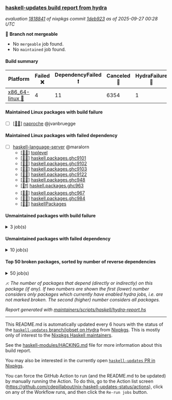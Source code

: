 ### [haskell-updates build report from hydra](https://hydra.nixos.org/jobset/nixpkgs/haskell-updates)
*evaluation [1818841](https://hydra.nixos.org/eval/1818841) of nixpkgs commit [1deb923](https://github.com/NixOS/nixpkgs/commits/1deb92346fcabee253bca127c316d2dabd1f8df1) as of 2025-09-27 00:28 UTC*

🔴 **Branch not mergeable**
  * No `mergeable` job found.
  * No `maintained` job found.

#### Build summary

 | Platform | Failed ❌ | DependencyFailed ❗ | Canceled 🚫 | HydraFailure 🚧 | Success ✅ | 
 | --- | --- | --- | --- | --- | --- | 
 | [x86_64-linux 🐧](https://hydra.nixos.org/eval/1818841?filter=.x86_64-linux) | 4 | 11 | 6354 | 1 | 852 | 
#### Maintained Linux packages with build failure
- [ ] [[🐧❌]](https://hydra.nixos.org/build/308383396) [naproche](https://hydra.nixos.org/eval/1818841?filter=naproche) @jvanbruegge
#### Maintained Linux packages with failed dependency
- [ ] [haskell-language-server](https://hydra.nixos.org/eval/1818841?filter=haskell-language-server) @maralorn
  - [[🐧🚫]](https://hydra.nixos.org/build/308376293) [toplevel](https://hydra.nixos.org/eval/1818841?filter=haskell-language-server)
  - [[🐧🚫]](https://hydra.nixos.org/build/308376163) [haskell.packages.ghc9101](https://hydra.nixos.org/eval/1818841?filter=haskell.packages.ghc9101.haskell-language-server)
  - [[🐧🚫]](https://hydra.nixos.org/build/308376192) [haskell.packages.ghc9102](https://hydra.nixos.org/eval/1818841?filter=haskell.packages.ghc9102.haskell-language-server)
  - [[🐧🚫]](https://hydra.nixos.org/build/308376166) [haskell.packages.ghc9103](https://hydra.nixos.org/eval/1818841?filter=haskell.packages.ghc9103.haskell-language-server)
  - [[🐧🚫]](https://hydra.nixos.org/build/308376240) [haskell.packages.ghc9122](https://hydra.nixos.org/eval/1818841?filter=haskell.packages.ghc9122.haskell-language-server)
  - [[🐧🚫]](https://hydra.nixos.org/build/308376230) [haskell.packages.ghc948](https://hydra.nixos.org/eval/1818841?filter=haskell.packages.ghc948.haskell-language-server)
  - [[🐧❗]](https://hydra.nixos.org/build/308376948) [haskell.packages.ghc963](https://hydra.nixos.org/eval/1818841?filter=haskell.packages.ghc963.haskell-language-server)
  - [[🐧🚫]](https://hydra.nixos.org/build/308376763) [haskell.packages.ghc967](https://hydra.nixos.org/eval/1818841?filter=haskell.packages.ghc967.haskell-language-server)
  - [[🐧🚫]](https://hydra.nixos.org/build/308377189) [haskell.packages.ghc984](https://hydra.nixos.org/eval/1818841?filter=haskell.packages.ghc984.haskell-language-server)
  - [[🐧🚫]](https://hydra.nixos.org/build/308379376) [haskellPackages](https://hydra.nixos.org/eval/1818841?filter=haskellPackages.haskell-language-server)
#### Unmaintained packages with build failure
<details><summary>3 job(s) </summary>

- [ ] [[🐧❌]](https://hydra.nixos.org/build/308380461) [haskellPackages.microlens-pro](https://hydra.nixos.org/eval/1818841?filter=haskellPackages.microlens-pro)  ⤴️ 340 | 396
- [ ] [[🐧❌]](https://hydra.nixos.org/build/308383265) [haskellPackages.xml-html-qq](https://hydra.nixos.org/eval/1818841?filter=haskellPackages.xml-html-qq)  ⤴️ 0 | 1
- [ ] [[🐧❌]](https://hydra.nixos.org/build/308382849) [haskellPackages.typed-gui](https://hydra.nixos.org/eval/1818841?filter=haskellPackages.typed-gui) 
</details>

#### Unmaintained packages with failed dependency
<details><summary>10 job(s) </summary>

- [ ] [[🐧❗]](https://hydra.nixos.org/build/308376804) [haskellPackages.amazonka-core](https://hydra.nixos.org/eval/1818841?filter=haskellPackages.amazonka-core)  ⤴️ 338 | 394
- [ ] [[🐧❗]](https://hydra.nixos.org/build/308376743) [haskellPackages.amazonka-applicationcostprofiler](https://hydra.nixos.org/eval/1818841?filter=haskellPackages.amazonka-applicationcostprofiler) 
- [ ] [[🐧❗]](https://hydra.nixos.org/build/308376757) [haskellPackages.amazonka-batch](https://hydra.nixos.org/eval/1818841?filter=haskellPackages.amazonka-batch) 
- [ ] [[🐧❗]](https://hydra.nixos.org/build/308376771) [haskellPackages.amazonka-clouddirectory](https://hydra.nixos.org/eval/1818841?filter=haskellPackages.amazonka-clouddirectory) 
- [ ] [[🐧❗]](https://hydra.nixos.org/build/308376787) [haskellPackages.amazonka-codepipeline](https://hydra.nixos.org/eval/1818841?filter=haskellPackages.amazonka-codepipeline) 
- [ ] [[🐧❗]](https://hydra.nixos.org/build/308376890) [haskellPackages.amazonka-gamelift](https://hydra.nixos.org/eval/1818841?filter=haskellPackages.amazonka-gamelift) 
- [ ] [[🐧❗]](https://hydra.nixos.org/build/308376894) [haskellPackages.amazonka-ivschat](https://hydra.nixos.org/eval/1818841?filter=haskellPackages.amazonka-ivschat) 
- [ ] [[🐧❗]](https://hydra.nixos.org/build/308376952) [haskellPackages.amazonka-opensearchserverless](https://hydra.nixos.org/eval/1818841?filter=haskellPackages.amazonka-opensearchserverless) 
- [ ] [[🐧❗]](https://hydra.nixos.org/build/308377030) [haskellPackages.amazonka-ssm-incidents](https://hydra.nixos.org/eval/1818841?filter=haskellPackages.amazonka-ssm-incidents) 
- [ ] [[🐧❗]](https://hydra.nixos.org/build/308377042) [haskellPackages.amazonka-test](https://hydra.nixos.org/eval/1818841?filter=haskellPackages.amazonka-test) 
</details>

#### Top 50 broken packages, sorted by number of reverse dependencies
<details><summary>50 job(s) </summary>

[haskell98](https://packdeps.haskellers.com/reverse/haskell98) ⤴️ 152  
[failure](https://packdeps.haskellers.com/reverse/failure) ⤴️ 72  
[enumerator](https://packdeps.haskellers.com/reverse/enumerator) ⤴️ 56  
[connection](https://packdeps.haskellers.com/reverse/connection) ⤴️ 49  
[util](https://packdeps.haskellers.com/reverse/util) ⤴️ 49  
[derive](https://packdeps.haskellers.com/reverse/derive) ⤴️ 48  
[fclabels](https://packdeps.haskellers.com/reverse/fclabels) ⤴️ 47  
[accelerate](https://packdeps.haskellers.com/reverse/accelerate) ⤴️ 42  
[syb-with-class](https://packdeps.haskellers.com/reverse/syb-with-class) ⤴️ 42  
[MonadCatchIO-transformers](https://packdeps.haskellers.com/reverse/MonadCatchIO-transformers) ⤴️ 41  
[TypeCompose](https://packdeps.haskellers.com/reverse/TypeCompose) ⤴️ 41  
[PrimitiveArray](https://packdeps.haskellers.com/reverse/PrimitiveArray) ⤴️ 35  
[crypto-random](https://packdeps.haskellers.com/reverse/crypto-random) ⤴️ 35  
[dual](https://packdeps.haskellers.com/reverse/dual) ⤴️ 32  
[hsp](https://packdeps.haskellers.com/reverse/hsp) ⤴️ 32  
[language-ecmascript](https://packdeps.haskellers.com/reverse/language-ecmascript) ⤴️ 31  
[hw-int](https://packdeps.haskellers.com/reverse/hw-int) ⤴️ 29  
[hw-string-parse](https://packdeps.haskellers.com/reverse/hw-string-parse) ⤴️ 29  
[iteratee](https://packdeps.haskellers.com/reverse/iteratee) ⤴️ 29  
[composite-base](https://packdeps.haskellers.com/reverse/composite-base) ⤴️ 28  
[hw-bits](https://packdeps.haskellers.com/reverse/hw-bits) ⤴️ 28  
[regexpr](https://packdeps.haskellers.com/reverse/regexpr) ⤴️ 27  
[text-format](https://packdeps.haskellers.com/reverse/text-format) ⤴️ 27  
[crypto-numbers](https://packdeps.haskellers.com/reverse/crypto-numbers) ⤴️ 25  
[either-unwrap](https://packdeps.haskellers.com/reverse/either-unwrap) ⤴️ 25  
[universum](https://packdeps.haskellers.com/reverse/universum) ⤴️ 25  
[bits-extra](https://packdeps.haskellers.com/reverse/bits-extra) ⤴️ 23  
[Crypto](https://packdeps.haskellers.com/reverse/Crypto) ⤴️ 22  
[crypto-pubkey](https://packdeps.haskellers.com/reverse/crypto-pubkey) ⤴️ 22  
[haskelldb](https://packdeps.haskellers.com/reverse/haskelldb) ⤴️ 22  
[wxdirect](https://packdeps.haskellers.com/reverse/wxdirect) ⤴️ 22  
[BiobaseTypes](https://packdeps.haskellers.com/reverse/BiobaseTypes) ⤴️ 21  
[alg](https://packdeps.haskellers.com/reverse/alg) ⤴️ 21  
[hw-rankselect-base](https://packdeps.haskellers.com/reverse/hw-rankselect-base) ⤴️ 21  
[libxml-sax](https://packdeps.haskellers.com/reverse/libxml-sax) ⤴️ 21  
[wxc](https://packdeps.haskellers.com/reverse/wxc) ⤴️ 21  
[biocore](https://packdeps.haskellers.com/reverse/biocore) ⤴️ 20  
[hw-excess](https://packdeps.haskellers.com/reverse/hw-excess) ⤴️ 20  
[wxcore](https://packdeps.haskellers.com/reverse/wxcore) ⤴️ 20  
[attoparsec-enumerator](https://packdeps.haskellers.com/reverse/attoparsec-enumerator) ⤴️ 19  
[cprng-aes](https://packdeps.haskellers.com/reverse/cprng-aes) ⤴️ 19  
[fay](https://packdeps.haskellers.com/reverse/fay) ⤴️ 19  
[hsx2hs](https://packdeps.haskellers.com/reverse/hsx2hs) ⤴️ 19  
[hw-balancedparens](https://packdeps.haskellers.com/reverse/hw-balancedparens) ⤴️ 19  
[ixset](https://packdeps.haskellers.com/reverse/ixset) ⤴️ 19  
[mmsyn2](https://packdeps.haskellers.com/reverse/mmsyn2) ⤴️ 19  
[wx](https://packdeps.haskellers.com/reverse/wx) ⤴️ 19  
[BiobaseENA](https://packdeps.haskellers.com/reverse/BiobaseENA) ⤴️ 18  
[asn1-data](https://packdeps.haskellers.com/reverse/asn1-data) ⤴️ 18  
[bytestring-show](https://packdeps.haskellers.com/reverse/bytestring-show) ⤴️ 18  
</details>


*⤴️: The number of packages that depend (directly or indirectly) on this package (if any). If two numbers are shown the first (lower) number considers only packages which currently have enabled hydra jobs, i.e. are not marked broken. The second (higher) number considers all packages.*

*Report generated with [maintainers/scripts/haskell/hydra-report.hs](https://github.com/NixOS/nixpkgs/blob/haskell-updates/maintainers/scripts/haskell/hydra-report.hs)*


----------------------------------------------------------------------

This README.md is automatically updated every 6 hours with the status of the
[`haskell-updates` branch/jobset on Hydra](https://hydra.nixos.org/jobset/nixpkgs/haskell-updates)
from [Nixpkgs](https://github.com/NixOS/nixpkgs).  This is mostly only of
interest to the [Nixpkgs Haskell maintainers](https://github.com/orgs/NixOS/teams/haskell).

See the
[haskell-modules/HACKING.md](https://github.com/NixOS/nixpkgs/blob/haskell-updates/pkgs/development/haskell-modules/HACKING.md)
file for more information about this build report.

You may also be interested in the currently open
[`haskell-updates` PR in Nixpkgs](https://github.com/nixos/nixpkgs/pulls?q=is%3Apr+is%3Aopen+head%3Ahaskell-updates).

You can force the GitHub Action to run (and the README.md to be updated) by
manually running the Action.  To do this, go to the Action list screen
(https://github.com/cdepillabout/nix-haskell-updates-status/actions),
click on any of the Workflow runs, and then click the `Re-run jobs` button.
